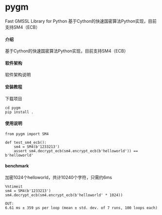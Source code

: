 # pygm
Fast GMSSL Library for Python
基于Cython的快速国密算法Python实现，目前支持SM4（ECB）

#### 介绍
基于Cython的快速国密算法Python实现，目前支持SM4（ECB）

#### 软件架构
软件架构说明


#### 安装教程
下载项目
```
cd pygm
pip install .
```

#### 使用说明

```
from pygm import SM4

def test_sm4_ecb():
    sm4 = SM4(b'1233213')
    assert sm4.decrypt_ecb(sm4.encrypt_ecb(b'helloworld')) == b'helloworld'

```

#### benchmark
加密1024个helloworld，共计10240个字符，只需约6ms
```
%%timeit
sm4 = SM4(b'1233213')
sm4.decrypt_ecb(sm4.encrypt_ecb(b'helloworld' * 1024))

OUT:
6.61 ms ± 359 µs per loop (mean ± std. dev. of 7 runs, 100 loops each)

```